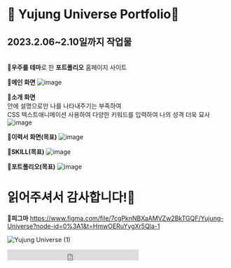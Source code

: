 # 🙏 Yujung Universe Portfolio💜<br>
<h2>2023.2.06~2.10일까지 작업물</h2><br>
💜<b>우주를 테마</b>로 한 <b>포트폴리오</b> 홈페이지 사이트


💜<b>메인 화면</b>
![image](https://user-images.githubusercontent.com/120998460/218963018-f4098f23-a17f-4266-9bc0-7462fc781759.png)

💜<b>소개 화면</b><br>
안에 설명으로만 나를 나타내주기는 부족하여 <br>CSS 텍스트애니메이션 사용하여 다양한 키워드를 입력하여 나의 성격 더욱 묘사
![image](https://user-images.githubusercontent.com/120998460/218963125-750d70d1-6a7f-4d33-a62d-0f94c58290d4.png)

💜<b>이력서 화면(목표)</b>
![image](https://user-images.githubusercontent.com/120998460/218963446-9077770c-9de6-47e5-a3ec-f2683d72d1e5.png)

💜<b>SKILL(목표)</b>
![image](https://user-images.githubusercontent.com/120998460/218963532-1c2df34c-c3e9-45b9-a888-04b9aad2ffe5.png)

💜<b>포트폴리오(목표)</b>
![image](https://user-images.githubusercontent.com/120998460/218963601-f7f3d193-754a-41cc-af36-4dd2c4113a67.png)


# 읽어주셔서 감사합니다!💜

💜<b>피그마</b>
https://www.figma.com/file/7cgPknNBXaAMVZw2BkTGQF/Yujung-Universe?node-id=0%3A1&t=HmwOERuYygXr5Qla-1


![Yujung Universe (1)](https://user-images.githubusercontent.com/120998460/219307563-6f4f554d-1188-4d73-bf36-ec1bdee0934b.png)


 <embed src="http://www.youtube.com/v/https://youtu.be/3YqPKLZF_WU?version=2&amp;hl=ko_KR&autoplay=1&loop=1&amp;rel=0" type="application/x-shockwave-flash" width="300" height="25" allowscriptaccess="always" allowfullscreen="true"></embed>
